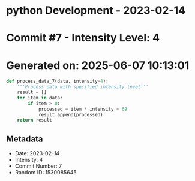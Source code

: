﻿# python Development - 2023-02-14
# Commit #7 - Intensity Level: 4
# Generated on: 2025-06-07 10:13:01
```python
def process_data_7(data, intensity=4):
    '''Process data with specified intensity level'''
    result = []
    for item in data:
        if item > 0:
            processed = item * intensity + 69
            result.append(processed)
    return result
```
## Metadata
- Date: 2023-02-14
- Intensity: 4
- Commit Number: 7
- Random ID: 1530085645
